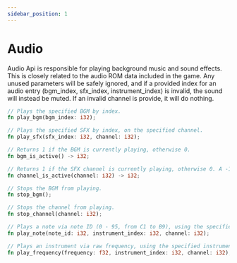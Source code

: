 ```yaml
---
sidebar_position: 1
---
```


# Audio

Audio Api is responsible for playing background music and sound effects. This is closely related to the audio ROM data included in the game. Any unused parameters will be safely ignored, and if a provided index for an audio entry (bgm_index, sfx_index, instrument_index) is invalid, the sound will instead be muted. If an invalid channel is provide, it will do nothing.

```rust
// Plays the specified BGM by index.
fn play_bgm(bgm_index: i32);

// Plays the specified SFX by index, on the specified channel.
fn play_sfx(sfx_index: i32, channel: i32);

// Returns 1 if the BGM is currently playing, otherwise 0.
fn bgm_is_active() -> i32;

// Returns 1 if the SFX channel is currently playing, otherwise 0. A -1 response means the channel is invalid.
fn channel_is_active(channel: i32) -> i32;

// Stops the BGM from playing.
fn stop_bgm();

// Stops the channel from playing.
fn stop_channel(channel: i32);

// Plays a note via note ID (0 - 95, from C1 to B9), using the specified instrument on the specified channel.
fn play_note(note_id: i32, instrument_index: i32, channel: i32);

// Plays an instrument via raw frequency, using the specified instrument to be played on the specified channel.
fn play_frequency(frequency: f32, instrument_index: i32, channel: i32);
```